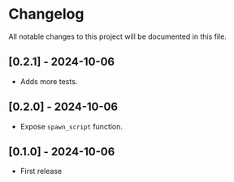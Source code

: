 # Changelog

All notable changes to this project will be documented in this file.

## [0.2.1] - 2024-10-06

- Adds more tests.

## [0.2.0] - 2024-10-06

- Expose `spawn_script` function.

## [0.1.0] - 2024-10-06

- First release

<!-- generated by git-cliff -->
